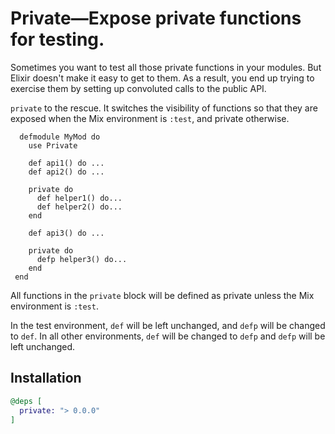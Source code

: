 # Private—Expose private functions for testing.

Sometimes you want to test all those private functions in your
modules. But Elixir doesn't make it easy to get to them. As a
result, you end up trying to exercise them by setting up convoluted
calls to the public API.

`private` to the rescue. It switches the visibility of functions so
that they are exposed when the Mix environment is `:test`, and
private otherwise.

      defmodule MyMod do
        use Private

        def api1() do ...
        def api2() do ...

        private do
          def helper1() do...
          def helper2() do...
        end

        def api3() do ...

        private do
          defp helper3() do...
        end
     end


All functions in the `private` block will be defined as private
unless the Mix environment is `:test`. 

In the test environment, `def` will be left unchanged, and `defp` will
be changed to `def`. In all other environments, `def` will be changed
to `defp` and `defp` will be left unchanged.


## Installation

```elixir
@deps [
  private: "> 0.0.0"
]
```

